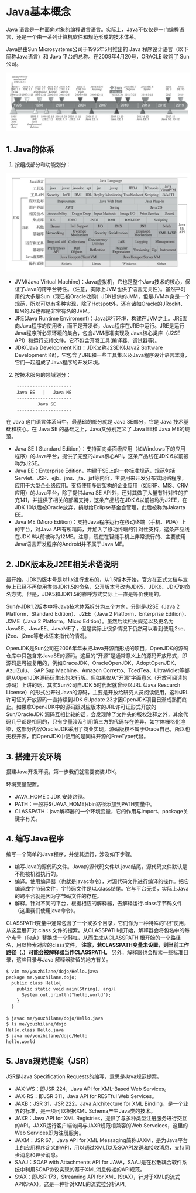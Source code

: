 ﻿# Java基本概念

Java 语言是一种面向对象的编程语言语言。实际上，Java不仅仅是一门编程语言，还是一个由一系列计算机软件和规范形成的技术体系。

Java是由Sun Microsystems公司于1995年5月推出的 Java 程序设计语言（以下简称Java语言）和 Java 平台的总称。在2009年4月20号，ORACLE 收购了 Sun 公司。

![](https://raw.githubusercontent.com/yixy4app/images/picgo/202304302016631.png)

## 1. Java的体系

1. 按组成部分和功能划分：

![](https://raw.githubusercontent.com/yixy4app/images/picgo/202304302015953.png)

* JVM(Java Virtual Machine)：Java虚拟机，它也是整个Java技术的核心，保证了Java的跨平台特性。（注意，实际上JVM也供了语言无关性）。虽然平时用的大多是Sun（现已被Oracle收购）JDK提供的JVM，但是JVM本身是一个规范，所以可以有多种实现，除了Hotspot外，还有诸如Oracle的JRockit、IBM的J9也都是非常有名的JVM。
* JRE(Java Runtime Enviroment)：Java运行环境，构建在JVM之上。JRE面向Java程序的使用者，而不是开发者，Java程序在JRE中运行。JRE是运行Java程序所必须环境的集合，包含JVM标准实现及 Java核心类库（J2SE API）和运行支持文件。它不包含开发工具(编译器、调试器等)。
* JDK(Java Development Kit)：JDK又称J2SDK(Java2 Software Development Kit)，它包含了JRE和一些工具集以及Java程序设计语言本身，它们一起组成了Java程序的开发环境。

2. 按技术服务的领域划分：

```
    ---------------------
    Java EE   |   Java ME
    ---------------------
            Java SE
    ---------------------
```

在 Java 这门语言体系当中，最基础的部分就是 Java SE部分，它是 Java 技术基础和核心。在 Java SE 的基础之上，Java又分别定义了 Java EE和 Java ME的规范。

* Java SE ( Standard Edition）：支持面向桌面级应用（如Windows下的应用程序）的Java平台，提供了完整的Java核心API，这条产品线在JDK 6以前被称为J2SE。
* Java EE：Enterprise Edition，构建于SE上的一套标准规范，规范包括Servlet、JSP、ejb、jms、jta、jsf等内容，主要用来开发分布式网络程序，应用于大型企业级应用。支持使用多层架构的企业应用（如ERP、MIS、CRM应用）的Java平台，除了提供Java SE API外，还对其做了大量有针对性的扩充141，并提供了相关的部署支持，这条产品线在JDK 6以前被称为J2EE，在JDK 10以后被Oracle放弃，捐献给Eclipse基金会管理，此后被称为Jakarta EE。
* Java ME (Micro Edition)：支持Java程序运行在移动终端（手机、PDA）上的平台，对Java API有所精简，并加入了移动终端的针对性支持，这条产品线在JDK 6以前被称为12ME。注意，现在在智能手机上非常流行的、主要使用Java语言开发程序的Android并不属于Java ME。

## 2. JDK版本及J2EE相关术语说明

最开始，JDK的版本号是以1.x进行发布的，从1.5版本开始，官方在正式文档与宣传上已经不再使用类似JDK1.5的命名，公开版本号改为JDK5、JDK6、JDK7的命名方式。但是，JDK5和JDK1.5的称呼方式实际上一直是等价使用的。

Sun在JDK1.2版本中将Java技术体系拆分为三个方向，分别是J2SE（Java 2 Platform，Standard Edition）、J2EE（Java 2 Platform，Enterprise Edition）、J2ME（Java 2 Platform，Micro Edition）。虽然后续相关规范以及更名为JavaSE、JavaEE、JavaME了，但是实际上很多情况下仍然可以看到使用j2se、j2ee、j2me等老术语来指代的情况。

OpenJDK是Sun公司在2006年年末把Java开源而形成的项目，OpenJDK的源码仓库中只包含来JavaSE的源码。这里的“开源”是通常意义上的源码开放形式，即源码是可被复用的，例如OraceJDK、OracleOpenJDK、AdoptOpenJDK、AzulZulu、 SAP Sap Machine、Amazon Corretto、TcedTea、UltraViolet等都是从OpenJDK源码衍生出的发行版。但如果仅从“开源”字面意义（开放可阅读的源码）上讲的话，其实Sun公司自JDK 5时代起就曾经以JRL (Java Rescarch License）的形式公开过Java的源码，主要是开放给研究人员阅读使用，这种JRL许可证的开放源码一直持续到JDK 6Update 23才因OpenJDK项目日渐成熟而终止。如果拿OpenJDK中的源码跟对应版本的JRL许可证形式开放的Sun/OracleJDK 源码互相比较的话，会发现除了文件头的版权注释之外，其余代码几乎都是相同的，只有少量涉及引用第三方的代码存在差异，如字体栅格化渲染，这部分内容OracleJDK采用了商业实现，源码版权不属于Orace自己，所以也无权开源，而OpenJDK中使用的是同样开源的FreeType代替。



## 3. 搭建开发环境

搭建Java开发环境，第一步我们就需要安装JDK。

环境变量配置。

* JAVA_HOME：JDK 安装路径。
* PATH：一般将${JAVA_HOME}/bin路径添加到PATH变量中。
* CLASSPATH：java解释器的一个环境变量，它的作用与import、package关键字有关。

## 4. 编写Java程序

编写一个简单的Java程序，并使其运行，涉及如下步骤。

* 编写Java的源代码文件。Java的源代码文件以.java结尾，源代码文件默认是不能被机器执行的。
* 编译。使用编译器（也就是javac命令），对源代码文件进行编译的操作。把它编译成字节码文件，字节码文件是以.class结尾。它与平台无关，实际上Java的跨平台就是因为字节码文件的存在。
* 解释。针对不同的平台，根据相应的解释器，去解释运行.class字节码文件（这里我们使用java命令）。

CLASSPATH变量中通常包含了一个或多个目录，它们作为一种特殊的“根”使用，从这里展开对.class 文件的搜索。从CLASSPATH根开始，解释器会将包名中的每个点号（句点）替换成一个斜杠，从而生成从CLASSPATH 根开始的一个路径名，用以检索对应的class文件。 **注意，若CLASSPATH变量未设置，则当前工作路径（.）可能会被解释器当作CLASSPATH。** 另外，解释器也会搜索一些标准目录，这些目录与Java 解释器驻留的地方有关。

```
$ vim me/youzhilane/dojo/Hello.java
package me.youzhilane.dojo;
  public class Hello{
    public static void main(String[] arg){
      System.out.println("hello,world");
    }
  }

$ javac me/youzhilane/dojo/Hello.java
$ ls me/youzhilane/dojo
Hello.class	Hello.java
$ java me/youzhilane/dojo/Hello
hello,world
```

## 5. Java规范提案（JSR）

JSR是Java Specification Requests的缩写，意思是Java规范提案。

* JAX-WS：即JSR 224，Java API for XML-Based Web Services。
* JAX-RS：即JSR 311，Java API for RESTful Web Services。
* JAXB：JSR 31，JSR 222，Java Architecture for XML Binding，是一个业界的标准，是一项可以根据XML Schema产生Java类的技术。
* JAXR：Java API for XML Registries，提供了与多种类型注册服务进行交互的API。JAXR运行客户端访问与JAXR规范相兼容的Web Servcices，这里的Web Services即为注册服务。
* JAXM：JSR 67，Java API for XML Messaging简称JAXM，是为Java平台上的应用程序定义的API，用以通过XML(以及SOAP)发送和接收消息，支持同步消息和异步消息。
* SAAJ：SOAP with Attachments API for JAVA，SAAJ是在松散耦合软件系统中利用SOAP协议实现的基于XML消息传递的API规范。
* StAX：即JSR 173，Streaming API for XML (StAX)，针对于XML的流式API(StAX)，这是一种针对XML的流式拉分析API。
